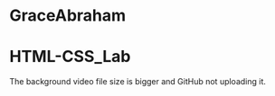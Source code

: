 # GraceAbraham
# HTML-CSS_Lab
The background video file size is bigger and GitHub not uploading it.
